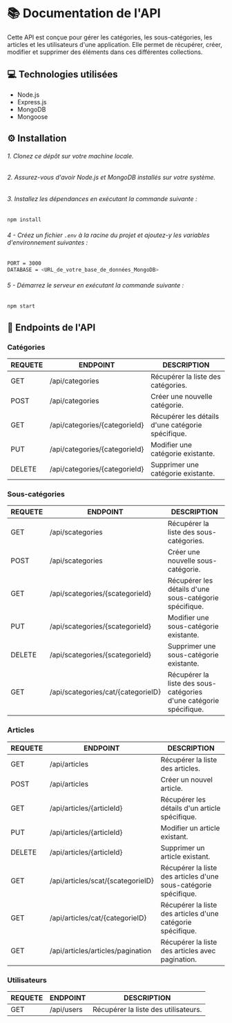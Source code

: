 # 📚 Documentation de l'API

Cette API est conçue pour gérer les catégories, les sous-catégories, les articles et les utilisateurs d'une application. Elle permet de récupérer, créer, modifier et supprimer des éléments dans ces différentes collections.

## 💻 Technologies utilisées

- Node.js
- Express.js
- MongoDB
- Mongoose

## ⚙️ Installation

###### 1. Clonez ce dépôt sur votre machine locale.
###### 2. Assurez-vous d'avoir Node.js et MongoDB installés sur votre système.
###### 3. Installez les dépendances en exécutant la commande suivante :

```bash
npm install
```

###### 4 - Créez un fichier `.env` à la racine du projet et ajoutez-y les variables d'environnement suivantes :

```bash
PORT = 3000
DATABASE = <URL_de_votre_base_de_données_MongoDB>
```
###### 5 - Démarrez le serveur en exécutant la commande suivante : 

```bash
npm start
```

## 🚀 Endpoints de l'API
### Catégories
| REQUETE | ENDPOINT | DESCRIPTION |
|---------|----------|-------------|
| GET     | /api/categories | Récupérer la liste des catégories. |
| POST    | /api/categories | Créer une nouvelle catégorie. |
| GET     | /api/categories/{categorieId} | Récupérer les détails d'une catégorie spécifique. |
| PUT     | /api/categories/{categorieId} | Modifier une catégorie existante. |
| DELETE  | /api/categories/{categorieId} | Supprimer une catégorie existante. |

### Sous-catégories
| REQUETE | ENDPOINT | DESCRIPTION |
|---------|----------|-------------|
| GET     | /api/scategories | Récupérer la liste des sous-catégories. |
| POST    | /api/scategories | Créer une nouvelle sous-catégorie. |
| GET     | /api/scategories/{scategorieId} | Récupérer les détails d'une sous-catégorie spécifique. |
| PUT     | /api/scategories/{scategorieId} | Modifier une sous-catégorie existante. |
| DELETE  | /api/scategories/{scategorieId} | Supprimer une sous-catégorie existante. |
| GET     | /api/scategories/cat/{categorieID} | Récupérer la liste des sous-catégories d'une catégorie spécifique. |

### Articles
| REQUETE | ENDPOINT | DESCRIPTION |
|---------|----------|-------------|
| GET     | /api/articles | Récupérer la liste des articles. |
| POST    | /api/articles | Créer un nouvel article. |
| GET     | /api/articles/{articleId} | Récupérer les détails d'un article spécifique. |
| PUT     | /api/articles/{articleId} | Modifier un article existant. |
| DELETE  | /api/articles/{articleId} | Supprimer un article existant. |
| GET     | /api/articles/scat/{scategorieID} | Récupérer la liste des articles d'une sous-catégorie spécifique. |
| GET     | /api/articles/cat/{categorieID} | Récupérer la liste des articles d'une catégorie spécifique. |
| GET     | /api/articles/articles/pagination | Récupérer la liste des articles avec pagination. |

### Utilisateurs

| REQUETE | ENDPOINT | DESCRIPTION |
|---------|----------|-------------|
| GET    | /api/users | Récupérer la liste des utilisateurs. |